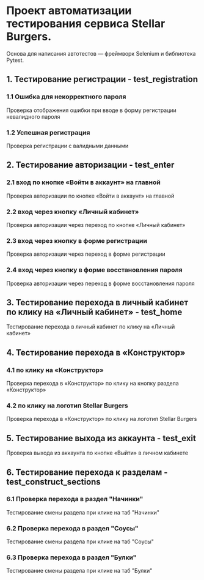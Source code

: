 # Проект автоматизации тестирования сервиса Stellar Burgers.

Основа для написания автотестов — фреймворк Selenium и библиотека Pytest.

## 1. Тестирование регистрации - test_registration
### 1.1 Ошибка для некорректного пароля
Проверка отображения ошибки при вводе в форму регистрации невалидного пароля
### 1.2 Успешная регистрация
Проверка регистрации с валидными данными

## 2. Тестирование авторизации - test_enter
### 2.1 вход по кнопке «Войти в аккаунт» на главной
Проверка авторизации по кнопке «Войти в аккаунт» на главной
### 2.2 вход через кнопку «Личный кабинет»
Проверка авторизации через переход по кнопке «Личный кабинет»
### 2.3 вход через кнопку в форме регистрации
Проверка авторизации через переход в форме регистрации
### 2.4 вход через кнопку в форме восстановления пароля
Проверка авторизации через переход в форме восстановления пароля


## 3. Тестирование перехода в личный кабинет по клику на «Личный кабинет» - test_home
Тестирование перехода в личный кабинет по клику на «Личный кабинет»

## 4. Тестирование перехода в «Конструктор» 
### 4.1 по клику на «Конструктор» 
Проверка перехода в «Конструктор» по клику на кнопку раздела «Конструктор»
### 4.2 по клику на логотип Stellar Burgers
Проверка перехода в «Конструктор» по клику на логотип Stellar Burgers 

## 5. Тестирование выхода из аккаунта - test_exit
Проверка выхода из аккаунта по кнопке «Выйти» в личном кабинете

## 6. Тестирование перехода к разделам - test_construct_sections
### 6.1 Проверка перехода в раздел "Начинки"
Тестирование смены раздела при клике на таб "Начинки"

### 6.2 Проверка перехода в раздел "Соусы"
Тестирование смены раздела при клике на таб "Соусы"

### 6.3 Проверка перехода в раздел "Булки"
Тестирование смены раздела при клике на таб "Булки"